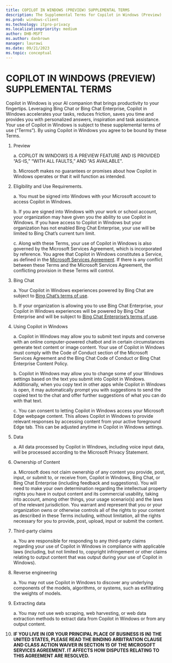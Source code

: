 ```yaml
---
title: COPILOT IN WINDOWS (PREVIEW) SUPPLEMENTAL TERMS 
description: The Supplemental Terms for Copilot in Windows (Preview)
ms.prod: windows-client
ms.technology: itpro-privacy
ms.localizationpriority: medium
author: DHB-MSFT
ms.author: danbrown
manager: laurawi
ms.date: 09/21/2023
ms.topic: conceptual
---
```


# COPILOT IN WINDOWS (PREVIEW) SUPPLEMENTAL TERMS

Copilot in Windows is your AI companion that brings productivity to your fingertips. Leveraging Bing Chat or Bing Chat Enterprise, Copilot in Windows accelerates your tasks, reduces friction, saves you time and provides you with personalized answers, inspiration and task assistance. Your use of Copilot in Windows is subject to these supplemental terms of use (“Terms”). By using Copilot in Windows you agree to be bound by these Terms.

1. Preview

    a. COPILOT IN WINDOWS IS A PREVIEW FEATURE AND IS PROVIDED “AS-IS,” “WITH ALL FAULTS,” AND “AS AVAILABLE".  

    b. Microsoft makes no guarantees or promises about how Copilot in Windows operates or that it will function as intended.

2. Eligibility and Use Requirements.

    a. You must be signed into Windows with your Microsoft account to access Copilot in Windows.  

    b. If you are signed into Windows with your work or school account, your organization may have given you the ability to use Copilot in Windows. If you have access to Copilot in Windows but your organization has not enabled Bing Chat Enterprise, your use will be limited to Bing Chat’s current turn limit.

    c. Along with these Terms, your use of Copilot in Windows is also governed by the Microsoft Services Agreement, which is incorporated by reference. You agree that Copilot in Windows constitutes a Service, as defined in the [Microsoft Services Agreement](https://www.microsoft.com/servicesagreement). If there is any conflict between these Terms and the Microsoft Services Agreement, the conflicting provision in these Terms will control.

3. Bing Chat

    a. Your Copilot in Windows experiences powered by Bing Chat are subject to [Bing Chat’s terms of use](https://go.microsoft.com/fwlink/p/?linkid=2247757).  

    b. If your organization is allowing you to use Bing Chat Enterprise, your Copilot in Windows experiences will be powered by Bing Chat Enterprise and will be subject to [Bing Chat Enterprise’s terms of use](https://go.microsoft.com/fwlink/p/?linkid=2247908).

4. Using Copilot in Windows

    a. Copilot in Windows may allow you to submit text inputs and converse with an online computer-powered chatbot and in certain circumstances generate text content or image content. Your use of Copilot in Windows must comply with the Code of Conduct section of the Microsoft Services Agreement and the Bing Chat Code of Conduct or Bing Chat Enterprise Content Policy.

    b. Copilot in Windows may allow you to change some of your Windows settings based on the text you submit into Copilot in Windows. Additionally, when you copy text in other apps while Copilot in Windows is open, it may automatically prompt you with suggestions to send the copied text to the chat and offer further suggestions of what you can do with that text.

    c. You can consent to letting Copilot in Windows access your Microsoft Edge webpage content. This allows Copilot in Windows to provide relevant responses by accessing content from your active foreground Edge tab. This can be adjusted anytime in Copilot in Windows settings.

5. Data

    a. All data processed by Copilot in Windows, including voice input data, will be processed according to the Microsoft Privacy Statement.

6. Ownership of Content

    a. Microsoft does not claim ownership of any content you provide, post, input, or submit to, or receive from, Copilot in Windows, Bing Chat, or Bing Chat Enterprise (including feedback and suggestions). You will need to make your own determination regarding the intellectual property rights you have in output content and its commercial usability, taking into account, among other things, your usage scenario(s) and the laws of the relevant jurisdiction. You warrant and represent that you or your organization owns or otherwise controls all of the rights to your content as described in these Terms including, without limitation, all the rights necessary for you to provide, post, upload, input or submit the content.  

7. Third-party claims

    a. You are responsible for responding to any third-party claims regarding your use of Copilot in Windows in compliance with applicable laws (including, but not limited to, copyright infringement or other claims relating to output content that was output during your use of Copilot in Windows).

8. Reverse engineering  

    a. You may not use Copilot in Windows to discover any underlying components of the models, algorithms, or systems, such as exfiltrating the weights of models.

9. Extracting data

    a. You may not use web scraping, web harvesting, or web data extraction methods to extract data from Copilot in Windows or from any output content.

10. **IF YOU LIVE IN (OR YOUR PRINCIPAL PLACE OF BUSINESS IS IN) THE UNITED STATES, PLEASE READ THE BINDING ARBITRATION CLAUSE AND CLASS ACTION WAIVER IN SECTION 15 OF THE MICROSOFT SERVICES AGREEMENT. IT AFFECTS HOW DISPUTES RELATING TO THIS AGREEMENT ARE RESOLVED.**
